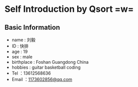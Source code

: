 # Self Introduction by Qsort =w=

## Basic Information

- name : 刘毅
- ID : 快排
- age : 19
- sex : male
- birthplace : Foshan Guangdong China
- hobbies : guitar   basketball   coding
- Tel ：13612568636
- Email ：1173602856@qq.com



